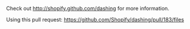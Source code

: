 Check out http://shopify.github.com/dashing for more information.

Using this pull request: https://github.com/Shopify/dashing/pull/183/files

